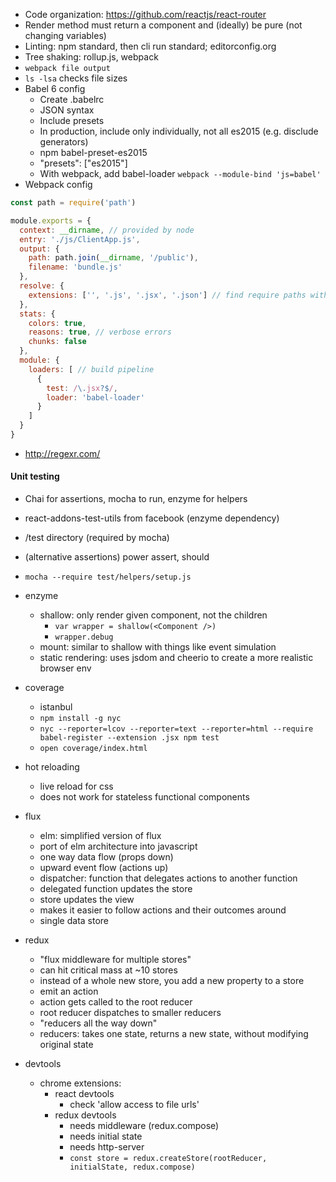 - Code organization: https://github.com/reactjs/react-router
- Render method must return a component and (ideally) be pure (not changing variables)
- Linting: npm standard, then cli run standard; editorconfig.org
- Tree shaking: rollup.js, webpack
- `webpack file output`
- `ls -lsa` checks file sizes
- Babel 6 config
  - Create .babelrc
  - JSON syntax
  - Include presets
  - In production, include only individually, not all es2015 (e.g. disclude generators)
  - npm babel-preset-es2015
  - "presets": ["es2015"]
  - With webpack, add babel-loader `webpack --module-bind 'js=babel'`
- Webpack config
```js
const path = require('path')

module.exports = {
  context: __dirname, // provided by node
  entry: './js/ClientApp.js',
  output: {
    path: path.join(__dirname, '/public'),
    filename: 'bundle.js'
  },
  resolve: {
    extensions: ['', '.js', '.jsx', '.json'] // find require paths without extensions
  },
  stats: {
    colors: true,
    reasons: true, // verbose errors
    chunks: false
  },
  module: {
    loaders: [ // build pipeline
      {
        test: /\.jsx?$/,
        loader: 'babel-loader'
      }
    ]
  }
}
```
- http://regexr.com/

#### Unit testing
- Chai for assertions, mocha to run, enzyme for helpers
- react-addons-test-utils from facebook (enzyme dependency)
- /test directory (required by mocha)
- (alternative assertions) power assert, should
- `mocha --require test/helpers/setup.js`
- enzyme
  - shallow: only render given component, not the children
    - `var wrapper = shallow(<Component />)`
    - `wrapper.debug`
  - mount: similar to shallow with things like event simulation
  - static rendering: uses jsdom and cheerio to create a more realistic browser env
- coverage
  - istanbul
  - `npm install -g nyc`
  - `nyc --reporter=lcov --reporter=text --reporter=html --require babel-register --extension .jsx npm test`
  - `open coverage/index.html`

- hot reloading
  - live reload for css
  - does not work for stateless functional components

- flux
  - elm: simplified version of flux
  - port of elm architecture into javascript
  - one way data flow (props down)
  - upward event flow (actions up)
  - dispatcher: function that delegates actions to another function
  - delegated function updates the store
  - store updates the view
  - makes it easier to follow actions and their outcomes around
  - single data store

- redux
  - "flux middleware for multiple stores"
  - can hit critical mass at ~10 stores
  - instead of a whole new store, you add a new property to a store
  - emit an action
  - action gets called to the root reducer
  - root reducer dispatches to smaller reducers
  - "reducers all the way down"
  - reducers: takes one state, returns a new state, without modifying original state

- devtools
  - chrome extensions:
    - react devtools
      - check 'allow access to file urls'
    - redux devtools
      - needs middleware (redux.compose)
      - needs initial state
      - needs http-server
      - `const store = redux.createStore(rootReducer, initialState, redux.compose)`
